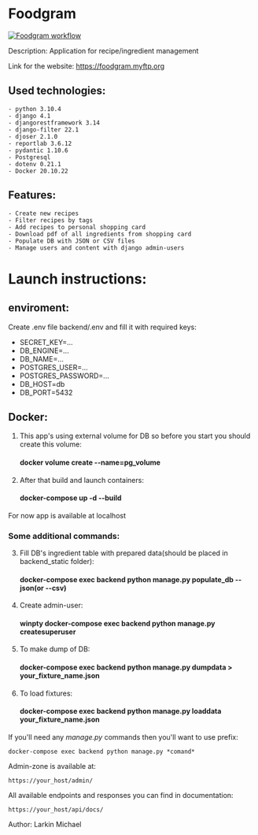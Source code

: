 # Foodgram
[![Foodgram workflow](https://github.com/IhateChoosingNickNames/foodgram-project-react/actions/workflows/foodgram_workflow.yml/badge.svg)](https://github.com/IhateChoosingNickNames/foodgram-project-react/actions/workflows/foodgram_workflow.yml)

Description: Application for recipe/ingredient management

Link for the website: https://foodgram.myftp.org


Used technologies:
-
    - python 3.10.4
    - django 4.1
    - djangorestframework 3.14
    - django-filter 22.1
    - djoser 2.1.0
    - reportlab 3.6.12
    - pydantic 1.10.6
    - Postgresql
    - dotenv 0.21.1
    - Docker 20.10.22


Features:
-
    - Create new recipes
    - Filter recipes by tags
    - Add recipes to personal shopping card
    - Download pdf of all ingredients from shopping card
    - Populate DB with JSON or CSV files
    - Manage users and content with django admin-users


# Launch instructions:

## enviroment:
Create .env file backend/.env and fill it with required keys:
- SECRET_KEY=...
- DB_ENGINE=...
- DB_NAME=...
- POSTGRES_USER=...
- POSTGRES_PASSWORD=...
- DB_HOST=db
- DB_PORT=5432

## Docker:
1. This app's using external volume for DB so before you start you should create this volume:
    #### docker volume create --name=pg_volume
2. After that build and launch containers:
    #### docker-compose up -d --build
For now app is available at localhost

### Some additional commands: 
3. Fill DB's ingredient table with prepared data(should be placed in backend_static folder):
    #### docker-compose exec backend python manage.py populate_db --json(or --csv)
4. Create admin-user:
    #### winpty docker-compose exec backend python manage.py createsuperuser
5. To make dump of DB:
    #### docker-compose exec backend python manage.py dumpdata > your_fixture_name.json
6. To load fixtures:
    #### docker-compose exec backend python manage.py loaddata your_fixture_name.json

If you'll need any *manage.py* commands then you'll want to use prefix:

    docker-compose exec backend python manage.py *comand*

Admin-zone is available at:

    https://your_host/admin/

All available endpoints and responses you can find in documentation:

    https://your_host/api/docs/

Author: Larkin Michael